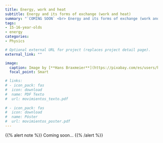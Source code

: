 ```yaml
---
title: Energy, work and heat
subtitle: Energy and its forms of exchange (work and heat)
summary: "`COMING SOON` <br> Energy and its forms of exchange (work and heat)."
tags:
- 15-16-year-olds
- energy
categories:
- Physics

# Optional external URL for project (replaces project detail page).
external_link: ""

image:
  caption: Image by [**Hans Braxmeier**](https://pixabay.com/es/users/hans-2/) on [Pixabay](https://pixabay.com/es/)
  focal_point: Smart

# links:
# - icon_pack: fas
#  icon: download
#  name: PDF Texto
#  url: movimientos_texto.pdf
  
# - icon_pack: fas
#  icon: download
#  name: Póster
#  url: movimientos_poster.pdf
---
```


{{% alert note %}}
Coming soon...
{{% /alert %}}
